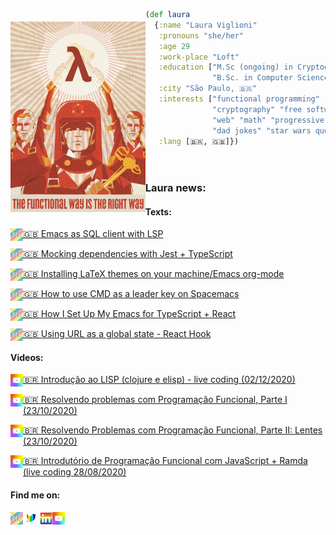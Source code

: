 <img src="https://github.com/Viglioni/viglioni/blob/main/pics/functional.jpg"
     alt="Functional way is the right way"
     style="margin-top:20px;"
     height="305px"
     align="left" />

```clojure
(def laura
  {:name "Laura Viglioni"
   :pronouns "she/her"
   :age 29
   :work-place "Loft"
   :education ["M.Sc (ongoing) in Cryptography" 
               "B.Sc. in Computer Science @ UNICAMP"]
   :city "São Paulo, 🇧🇷"
   :interests ["functional programming" "emacs" 
               "cryptography" "free software" 
               "web" "math" "progressive rock" 
               "dad jokes" "star wars quotes"]
   :lang [🇧🇷, 🇬🇧]})
   
   
```
### Laura news:
#### Texts:

[<img src="https://github.com/Viglioni/viglioni/blob/main/pics/dev.jpeg"
     alt="dev.to logo"
     height="20px"
     align="left" /> 🇬🇧 Emacs as SQL client with LSP](https://dev.to/viglioni/emacs-as-sql-client-with-lsp-143l)
     
[<img src="https://github.com/Viglioni/viglioni/blob/main/pics/dev.jpeg"
     alt="dev.to logo"
     height="20px"
     align="left" /> 🇬🇧 Mocking dependencies with Jest + TypeScript](https://dev.to/viglioni/mocking-dependencies-with-jest-typescript-12im)

[<img src="https://github.com/Viglioni/viglioni/blob/main/pics/dev.jpeg"
     alt="dev.to logo"
     height="20px"
     align="left" /> 🇬🇧 Installing LaTeX themes on your machine/Emacs org-mode](https://dev.to/viglioni/installing-latex-themes-on-your-machine-emacs-org-mode-1k9e)
     
[<img src="https://github.com/Viglioni/viglioni/blob/main/pics/dev.jpeg"
     alt="dev.to logo"
     height="20px"
     align="left" /> 🇬🇧 How to use CMD as a leader key on Spacemacs](https://dev.to/viglioni/how-to-use-cmd-as-a-leader-key-on-spacemacs-3281)
     
[<img src="https://github.com/Viglioni/viglioni/blob/main/pics/dev.jpeg"
     alt="dev.to logo"
     height="20px"
     align="left" /> 🇬🇧 How I Set Up My Emacs for TypeScript + React](https://dev.to/viglioni/how-i-set-up-my-emacs-for-typescript-3eeh)
    
[<img src="https://github.com/Viglioni/viglioni/blob/main/pics/dev.jpeg"
     alt="dev.to logo"
     height="20px"
     align="left" /> 🇬🇧 Using URL as a global state - React Hook](https://dev.to/viglioni/using-url-as-a-global-state-react-hook-25l3)
     
#### Videos:


[<img src="https://github.com/Viglioni/viglioni/blob/main/pics/youtube.jpeg"
     alt="youtube logo"
     height="20px"
     align="left" /> 🇧🇷 Introdução ao LISP (clojure e elisp) - live coding (02/12/2020)](https://www.youtube.com/watch?v=IIp9YaXRHVY)
     
[<img src="https://github.com/Viglioni/viglioni/blob/main/pics/youtube.jpeg"
     alt="youtube logo"
     height="20px"
     align="left" /> 🇧🇷 Resolvendo problemas com Programação Funcional, Parte I (23/10/2020)](https://www.youtube.com/watch?v=11HGQkaOT8c)
     
[<img src="https://github.com/Viglioni/viglioni/blob/main/pics/youtube.jpeg"
     alt="youtube logo"
     height="20px"
     align="left" /> 🇧🇷 Resolvendo Problemas com Programação Funcional, Parte II: Lentes (23/10/2020)](https://www.youtube.com/watch?v=pFYIDtgkYb0)
     
[<img src="https://github.com/Viglioni/viglioni/blob/main/pics/youtube.jpeg"
     alt="youtube logo"
     height="20px"
     align="left" /> 🇧🇷 Introdutório de Programação Funcional com JavaScript + Ramda  (live coding 28/08/2020)](https://www.youtube.com/watch?v=bTskYwX-c7U)
     



#### Find me on:
[<img src="https://github.com/Viglioni/viglioni/blob/main/pics/dev.jpeg"
     alt="dev.to logo"
     height="20px"
     align="left" 
     />](https://dev.to/viglioni)
     [<img src="https://github.com/Viglioni/viglioni/blob/main/pics/twitter.jpeg"
     alt="twitter logo"
     height="20px"
     align="left" />](https://twitter.com/LauraViglioni)
     [<img src="https://github.com/Viglioni/viglioni/blob/main/pics/linkedin.jpeg"
     alt="linkedin logo"
     height="20px"
     align="left" />](https://www.linkedin.com/in/viglioni/)
     [<img src="https://github.com/Viglioni/viglioni/blob/main/pics/youtube.jpeg"
     alt="youtube logo"
     height="20px"
     align="left" />](https://www.youtube.com/channel/UCodDftdRjG6vQVna5WoWFdA)
